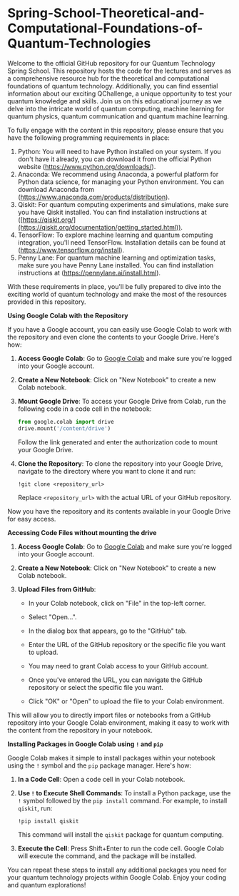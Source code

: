 # Spring-School-Theoretical-and-Computational-Foundations-of-Quantum-Technologies

Welcome to the official GitHub repository for our Quantum Technology Spring School. This repository hosts the code for the lectures and serves as a comprehensive resource hub for the theoretical and computational foundations of quantum technology. Additionally, you can find essential information about our exciting QChallenge, a unique opportunity to test your quantum knowledge and skills. Join us on this educational journey as we delve into the intricate world of quantum computing, machine learning for quantum physics, quantum communication and quantum machine learning.


To fully engage with the content in this repository, please ensure that you have the following programming requirements in place:

1. Python: You will need to have Python installed on your system. If you don't have it already, you can download it from the official Python website (https://www.python.org/downloads/).
2. Anaconda: We recommend using Anaconda, a powerful platform for Python data science, for managing your Python environment. You can download Anaconda from (https://www.anaconda.com/products/distribution).
3. Qiskit: For quantum computing experiments and simulations, make sure you have Qiskit installed. You can find installation instructions at ([https://qiskit.org/](https://qiskit.org/documentation/getting_started.html)).
4. TensorFlow: To explore machine learning and quantum computing integration, you'll need TensorFlow. Installation details can be found at (https://www.tensorflow.org/install).
5. Penny Lane: For quantum machine learning and optimization tasks, make sure you have Penny Lane installed. You can find installation instructions at (https://pennylane.ai/install.html).

With these requirements in place, you'll be fully prepared to dive into the exciting world of quantum technology and make the most of the resources provided in this repository.

**Using Google Colab with the Repository**

If you have a Google account, you can easily use Google Colab to work with the repository and even clone the contents to your Google Drive. Here's how:

1. **Access Google Colab**: Go to [Google Colab](https://colab.research.google.com/) and make sure you're logged into your Google account.

2. **Create a New Notebook**: Click on "New Notebook" to create a new Colab notebook.

3. **Mount Google Drive**: To access your Google Drive from Colab, run the following code in a code cell in the notebook:

   ```python
   from google.colab import drive
   drive.mount('/content/drive')
   ```

   Follow the link generated and enter the authorization code to mount your Google Drive.

4. **Clone the Repository**: To clone the repository into your Google Drive, navigate to the directory where you want to clone it and run:

   ```shell
   !git clone <repository_url>
   ```

   Replace `<repository_url>` with the actual URL of your GitHub repository.

Now you have the repository and its contents available in your Google Drive for easy access.

**Accessing Code Files without mounting the drive**

1. **Access Google Colab**: Go to [Google Colab](https://colab.research.google.com/) and make sure you're logged into your Google account.

2. **Create a New Notebook**: Click on "New Notebook" to create a new Colab notebook.

3. **Upload Files from GitHub**:

   - In your Colab notebook, click on "File" in the top-left corner.

   - Select "Open...".

   - In the dialog box that appears, go to the "GitHub" tab.

   - Enter the URL of the GitHub repository or the specific file you want to upload.

   - You may need to grant Colab access to your GitHub account.

   - Once you've entered the URL, you can navigate the GitHub repository or select the specific file you want.

   - Click "OK" or "Open" to upload the file to your Colab environment.

This will allow you to directly import files or notebooks from a GitHub repository into your Google Colab environment, making it easy to work with the content from the repository in your notebook.

**Installing Packages in Google Colab using `!` and `pip`**

Google Colab makes it simple to install packages within your notebook using the `!` symbol and the `pip` package manager. Here's how:

1. **In a Code Cell**: Open a code cell in your Colab notebook.

2. **Use `!` to Execute Shell Commands**: To install a Python package, use the `!` symbol followed by the `pip install` command. For example, to install `qiskit`, run:

   ```shell
   !pip install qiskit
   ```

   This command will install the `qiskit` package for quantum computing.

3. **Execute the Cell**: Press Shift+Enter to run the code cell. Google Colab will execute the command, and the package will be installed.

You can repeat these steps to install any additional packages you need for your quantum technology projects within Google Colab. Enjoy your coding and quantum explorations! 









